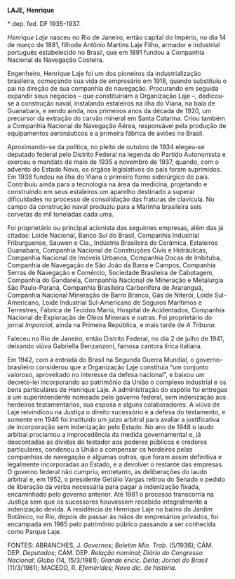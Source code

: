 **LAJE,** **Henrique**

\* dep. fed. DF 1935-1937.

*Henrique Laje* nasceu no Rio de Janeiro, então capital do Império, no
dia 14 de março de 1881, filhode Antônio Martins Laje Filho, armador e
industrial português estabelecido no Brasil, que em 1891 fundou a
Companhia Nacional de Navegação Costeira.

Engenheiro, Henrique Laje foi um dos pioneiros da industrialização
brasileira, começando sua vida de empresário em 1918, quando substituiu
o pai na direção de sua companhia de navegação. Procurando em seguida
expandir seus negócios – que constituiriam a Organização Laje –,
dedicou-se à construção naval, instalando estaleiros na ilha do Viana,
na baía de Guanabara, e sendo ainda, nos primeiros anos da década de
1920, um precursor da extração do carvão mineral em Santa Catarina.
Criou também a Companhia Nacional de Navegação Aérea, responsável pela
produção de equipamentos aeronáuticos e a primeira fábrica de aviões no
Brasil.

Aproximando-se da política, no pleito de outubro de 1934 elegeu-se
deputado federal pelo Distrito Federal na legenda do Partido Autonomista
e exerceu o mandato de maio de 1935 a novembro de 1937, quando, com o
advento do Estado Novo, os órgãos legislativos do país foram suprimidos.
Em 1938 fundou na ilha do Viana o primeiro forno siderúrgico do país.
Contribuiu ainda para a tecnologia na área da medicina, projetando e
construindo em seus estaleiros um aparelho destinado a superar
dificuldades no processo de consolidação das fraturas de clavícula. No
campo da construção naval produziu para a Marinha brasileira seis
corvetas de mil toneladas cada uma.

Foi proprietário ou principal acionista das seguintes empresas, além das
já citadas: Loide Nacional, Banco Sul do Brasil, Companhia Industrial
Friburguense, Sauwen e Cia., Indústria Brasileira de Cerâmica,
Estaleiros Guanabara, Companhia Nacional de Construções Civis e
Hidráulicas, Companhia Nacional de Imóveis Urbanos, Companhia Docas de
Imbituba, Companhia de Navegação de São João da Barra e Campos,
Companhia Serras de Navegação e Comércio, Sociedade Brasileira de
Cabotagem, Companhia do Gandarela, Companhia Nacional de Mineração e
Metalurgia São Paulo-Paraná, Companhia Brasileira Carbonífera de
Araranguá, Companhia Nacional Mineração de Barro Branco, Gás de Niterói,
Loide Sul-Americano, Loide Industrial Sul-Americano de Seguros Marítimos
e Terrestres, Fábrica de Tecidos Mariú, Hospital de Acidentados,
Companhia Nacional de Exploração de Óleos Minerais e outras. Foi
proprietário do jornal *Imparcial*, ainda na Primeira República, e mais
tarde de *A Tribuna*.

Faleceu no Rio de Janeiro, então Distrito Federal, no dia 2 de julho de
1941, deixando viúva Gabriella Benzanzoni, famosa cantora lírica
italiana.

Em 1942, com a entrada do Brasil na Segunda Guerra Mundial, o
governo-brasileiro considerou que a Organização Laje constituía “um
conjunto valoroso, aproveitado no interesse da defesa nacional”, e
baixou um decreto-lei incorporando ao patrimônio da União o complexo
industrial e os bens particulares de Henrique Laje. A administração do
espólio foi entregue a um superintendente nomeado pelo governo federal,
sem indenização aos herdeiros testamentários, sua esposa e alguns
colaboradores. A viúva de Laje reivindicou na Justiça o direito
sucessório e a defesa do testamento, e somente em 1946 foi instituído um
juízo arbitral para avaliar a justificativa de incorporação sem
indenização pelo Estado. No ano de 1948 o laudo arbitral proclamou a
improcedência da medida governamental e, já descontadas as dívidas do
testador aos poderes públicos e credores particulares, condenou a União
a compensar os herdeiros pelas companhias de navegação e algumas outras,
que foram assim definitiva e legalmente incorporadas ao Estado, e a
devolver o restante das empresas. O governo federal não cumpriu,
entretanto, as deliberações do laudo arbitral e, em 1952, o presidente
Getúlio Vargas retirou do Senado o pedido de liberação da verba
necessária para pagar a indenização fixada, encaminhado pelo governo
anterior. Até 1981 o processo transcorria na Justiça sem que os
sucessores houvessem recebido integralmente a indenização devida. A
residência de Henrique Laje no bairro do Jardim Botânico, no Rio, depois
de passar às mãos de empresários privados, foi encampada em 1965 pelo
patrimônio público passando a ser conhecida como Parque Laje.

FONTES: ABRANCHES, J. *Governos*; *Boletim Min. Trab*. (5/1936); CÂM.
DEP. *Deputados*; CÂM. DEP. *Relação nominal*; *Diário do Congresso
Nacional*; *Globo* (14, 15/3/1981); *Grande encic*. *Delta*; *Jornal do
Brasil* (11/3/1981); MACEDO, R. *Efemérides*; *Novo dic. de história*.
